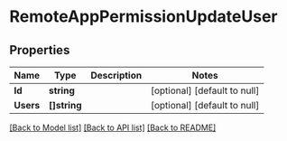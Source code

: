 # RemoteAppPermissionUpdateUser

## Properties
Name | Type | Description | Notes
------------ | ------------- | ------------- | -------------
**Id** | **string** |  | [optional] [default to null]
**Users** | **[]string** |  | [optional] [default to null]

[[Back to Model list]](../README.md#documentation-for-models) [[Back to API list]](../README.md#documentation-for-api-endpoints) [[Back to README]](../README.md)


